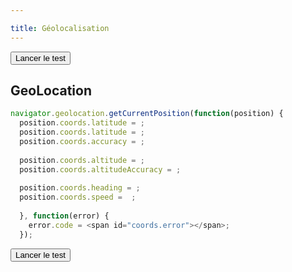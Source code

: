 ```yaml
---

title: Géolocalisation
---
```


<button id="GeoLocationTest2" onclick="getCurrentPositionSimple()">Lancer le
test</button>

<p id='GeoLocationResult'></p>
<script>
function getCurrentPositionSimple() {
  var r = document.getElementById('GeoLocationResult');
  if (navigator.geolocation)
  {
    navigator.geolocation.getCurrentPosition(
      function(position) {
        r.innerHTML = "Latitude: " + position.coords.latitude + "<br> Longitude: " + position.coords.longitude;
      }, 
      function(error) {
        switch(error.code)
        {
        case error.PERMISSION_DENIED:
          r.innerHTML="L'utilisateur a refusé l'accès à la géolocalisation.";
          break;
        case error.POSITION_UNAVAILABLE:
          r.innerHTML="Impossible de déterminer la géolocalisation.";
        break;
        case error.TIMEOUT:
          r.innerHTML="Le temps d'attente est dépassé.";
          break;
        case error.UNKNOWN_ERROR:
          r.innerHTML="Une erreur inconnue s'est produite.";
          break;
        }
      });
  }
  else { 
    r.innerHTML="La géolocalisation n'est pas supportée par votre navigateur."; 
  }
}
</script>

## GeoLocation

```javascript
navigator.geolocation.getCurrentPosition(function(position) {
  position.coords.latitude = ;
  position.coords.latitude = ;
  position.coords.accuracy = ;
  
  position.coords.altitude = ;
  position.coords.altitudeAccuracy = ;
  
  position.coords.heading = ;
  position.coords.speed =  ;
  
  }, function(error) {
    error.code = <span id="coords.error"></span>;
  });
```

<button id="GeoLocationTest">Lancer le test</button>

<div id="map" style="width:100%; height:290px"></div>

<script>
(function() {
  document.getElementById('GeoLocationTest').onclick = function() {

  if ('geolocation' in navigator)
  {
    navigator.geolocation.getCurrentPosition(
      function(position) {
        let i = 0;
        let operators = document.querySelectorAll("code .o");
        let message;

        console.log(position);

        operators[i++].nextSibling.textContent  = ` ${position.coords.latitude}`;
        operators[i++].nextSibling.textContent  = ` ${position.coords.longitude}`;
        operators[i++].nextSibling.textContent  = ` ${position.coords.accuracy}`;

        operators[i++].nextSibling.textContent  = ` ${position.coords.altitude}`;
        operators[i++].nextSibling.textContent  = ` ${position.coords.altitudeAccuracy}`;

        operators[i++].nextSibling.textContent  = ` ${position.coords.heading}`;
        operators[i++].nextSibling.textContent  = ` ${position.coords.speed}`;

        var map = L.map('map', {
          center: [position.coords.latitude, position.coords.longitude],
          zoom: 13
        });

        L.tileLayer('https://{s}.tile.openstreetmap.org/{z}/{x}/{y}.png', {
          attribution: 'Map data © <a href="http://openstreetmap.org">OpenStreetMap</a> contributors',
          maxZoom: 18
        }).addTo(map);

      }, function(error) {
        switch(error.code)
        {
        case error.PERMISSION_DENIED:
          document.getElementById("coords.error").innerHTML = "PERMISSION_DENIED";
          break;
        case error.POSITION_UNAVAILABLE:
          document.getElementById("coords.error").innerHTML = "POSITION_UNAVAILABLE";
          break;
        case error.TIMEOUT:
          document.getElementById("coords.error").innerHTML = "TIMEOUT";
          break;
        case error.UNKNOWN_ERROR:
          document.getElementById("coords.error").innerHTML = "UNKNOWN_ERROR";
          break;
        }
      });
  }
  }
})();
</script>
